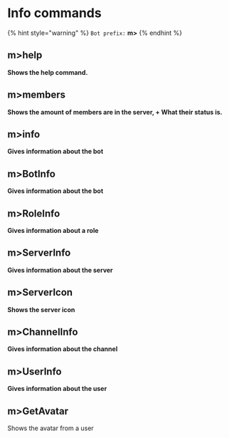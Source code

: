 # Info commands

{% hint style="warning" %}
`Bot prefix:` **m&gt;**
{% endhint %}

## **m&gt;help**

**Shows the help command.**

## **m&gt;members**

**Shows the amount of members are in the server, + What their status is.**

## **m&gt;info**

**Gives information about the bot**

## **m&gt;BotInfo**

**Gives information about the bot**

## **m&gt;RoleInfo**

**Gives information about a role**

## **m&gt;ServerInfo**

**Gives information about the server**

## **m&gt;ServerIcon**

**Shows the server icon**

## **m&gt;ChannelInfo**

**Gives information about the channel**

## **m&gt;UserInfo**

**Gives information about the user**

## **m&gt;GetAvatar**

Shows the avatar from a user

